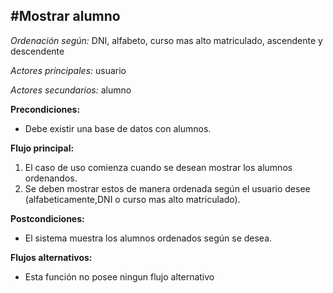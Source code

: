 #**Mostrar alumno**
---

*Ordenación según:* DNI, alfabeto, curso mas alto matriculado, ascendente y descendente

*Actores principales:* usuario

*Actores secundarios:* alumno

**Precondiciones:**

* Debe existir una base de datos con alumnos.

**Flujo principal:**

1. El caso de uso comienza cuando se desean mostrar los alumnos ordenandos.
2. Se deben mostrar estos de manera ordenada según el usuario desee (alfabeticamente,DNI o curso mas alto matriculado).

**Postcondiciones:**

* El sistema muestra los alumnos ordenados según se desea.

**Flujos alternativos:**

* Esta función no posee ningun flujo alternativo
